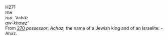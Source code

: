 <body>
  <p>H271<br>  אחז  <br> אָחָז  ‎  ‘âchâz  <br><i>aw-khawz‘ </i><br>From <a href="h0270.htm">270</a>  <i>possessor</i>; <i>Achaz</i>, the name of a Jewish king and of an Israelite: - Ahaz.<br></p>
 </body>